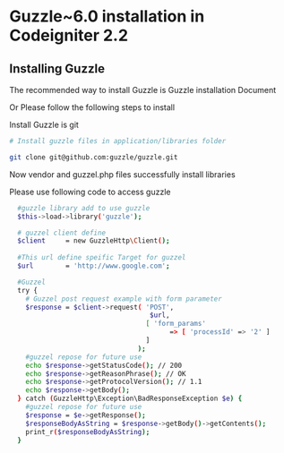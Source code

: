 Guzzle~6.0  installation in Codeigniter 2.2
============================================


## Installing Guzzle

The recommended way to install Guzzle is Guzzle installation Document


Or Please follow the following steps to install

Install Guzzle is git

```bash
# Install guzzle files in application/libraries folder

git clone git@github.com:guzzle/guzzle.git

```
Now vendor and guzzel.php files successfully install libraries


Please use following code to access guzzle 

```bash
  #guzzle library add to use guzzle
  $this->load->library('guzzle');

  # guzzel client define
  $client     = new GuzzleHttp\Client();
  
  #This url define speific Target for guzzel
  $url        = 'http://www.google.com';

  #Guzzel
  try {
    # Guzzel post request example with form parameter
    $response = $client->request( 'POST', 
                                   $url, 
                                  [ 'form_params' 
                                        => [ 'processId' => '2' ] 
                                  ]
                                );
    #guzzel repose for future use
    echo $response->getStatusCode(); // 200
    echo $response->getReasonPhrase(); // OK
    echo $response->getProtocolVersion(); // 1.1
    echo $response->getBody();
  } catch (GuzzleHttp\Exception\BadResponseException $e) {
    #guzzel repose for future use
    $response = $e->getResponse();
    $responseBodyAsString = $response->getBody()->getContents();
    print_r($responseBodyAsString);
  }


```